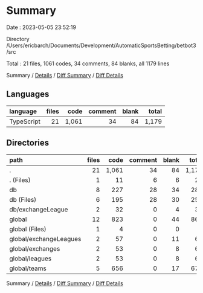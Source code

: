 # Summary

Date : 2023-05-05 23:52:19

Directory /Users/ericbarch/Documents/Development/AutomaticSportsBetting/betbot3/src

Total : 21 files,  1061 codes, 34 comments, 84 blanks, all 1179 lines

Summary / [Details](details.md) / [Diff Summary](diff.md) / [Diff Details](diff-details.md)

## Languages
| language | files | code | comment | blank | total |
| :--- | ---: | ---: | ---: | ---: | ---: |
| TypeScript | 21 | 1,061 | 34 | 84 | 1,179 |

## Directories
| path | files | code | comment | blank | total |
| :--- | ---: | ---: | ---: | ---: | ---: |
| . | 21 | 1,061 | 34 | 84 | 1,179 |
| . (Files) | 1 | 11 | 6 | 6 | 23 |
| db | 8 | 227 | 28 | 34 | 289 |
| db (Files) | 6 | 195 | 28 | 30 | 253 |
| db/exchangeLeague | 2 | 32 | 0 | 4 | 36 |
| global | 12 | 823 | 0 | 44 | 867 |
| global (Files) | 1 | 4 | 0 | 0 | 4 |
| global/exchangeLeagues | 2 | 57 | 0 | 11 | 68 |
| global/exchanges | 2 | 53 | 0 | 8 | 61 |
| global/leagues | 2 | 53 | 0 | 8 | 61 |
| global/teams | 5 | 656 | 0 | 17 | 673 |

Summary / [Details](details.md) / [Diff Summary](diff.md) / [Diff Details](diff-details.md)